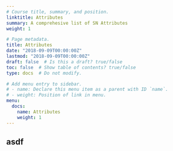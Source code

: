 ```yaml
---
# Course title, summary, and position.
linktitle: Attributes
summary: A comprehesive list of SN Attributes
weight: 1

# Page metadata.
title: Attributes
date: "2018-09-09T00:00:00Z"
lastmod: "2018-09-09T00:00:00Z"
draft: false  # Is this a draft? true/false
toc: false  # Show table of contents? true/false
type: docs  # Do not modify.

# Add menu entry to sidebar.
# - name: Declare this menu item as a parent with ID `name`.
# - weight: Position of link in menu.
menu:
  docs:
    name: Attributes
    weight: 1
---
```


## asdf